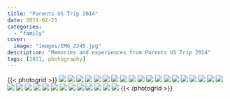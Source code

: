 ```yaml
---
title: "Parents US Trip 2014"
date: 2021-02-21
categories:
  - "family"
cover:
  image: "images/IMG_2245.jpg"
description: "Memories and experiences from Parents US Trip 2014"
tags: [2021, photography]
---
```


{{< photogrid >}}
![](images/IMG_2241-768x1024.jpg)
![](images/IMG_2245-768x1024.jpg)
![](images/DSC00236-1024x682.jpg)
![](images/05D246CF-58A3-4193-B7E2-E6D282710368-1024x682.jpg)
![](images/IMG_2253-1024x768.jpg)
![](images/DSC00351-1024x576.jpg)
![](images/IMG_2252-1024x262.jpg)
![](images/23B3AFB7-A19E-4FBA-B4A6-761A0E080807_1_201_a-1024x512.jpg)
![](images/39BCA885-6D0A-4986-820C-5E5AC8A2AA00-1024x576.jpg)
![](images/A385890C-C7BB-4BD9-88DE-D11C529E7834_1_201_a-1024x577.jpg)
![](images/DSC00310-1024x576.jpg)
![](images/00E2DED4-7793-405D-902E-4E07F0D278FB-1024x682.jpg)
![](images/678A8BED-E284-49E9-8EC3-6EC833250EC3_1_201_a-1024x1024.jpg)
![](images/069BDE59-833B-4C10-83A4-C7A8BB2AABC3-1024x576.jpg)
![](images/42A17006-71C5-487C-8E33-8764260576FF-576x1024.jpg)
![](images/DSC00385-EFFECTS-1024x577.jpg)
![](images/D06BAD39-8208-4EC6-A275-EC8D93FB7A8E_1_201_a-1024x682.jpg)
![](images/IMG_2280-1024x768.jpg)
![](images/DSC00498-1024x576.jpg)
![](images/DSC00509-1024x682.jpg)
![](images/DSC00487-1024x577.jpg)
![](images/DSC00518-1024x682.jpg)
![](images/DSC00611-682x1024.jpg)
![](images/E03A1008-2E14-4D84-873B-2DEE3F8D022E_1_201_a-1024x1024.jpg)
![](images/096E5832-A1AD-484D-855A-D262E8DFD7CB-1024x682.jpg)
![](images/FE9F2016-9222-4682-8EC1-24495B6BEE2B-682x1024.jpg)
![](images/D65943DA-18D2-468F-B4E4-F420A1EA20F2-682x1024.jpg)
![](images/6F6A9ED5-1200-45E4-BDC6-BF18C9FF1BD9-1024x682.jpg)
![](images/9EB1EDC2-A52B-4285-8DDB-EC5650EEE602-1024x576.jpg)
![](images/DSC00391-1024x576.jpg)
![](images/206EDA18-2A45-4F17-8478-A814582CDF2A_1_201_a-1024x682.jpg)
![](images/DSC00662-1024x682.jpg)
{{< /photogrid >}}
